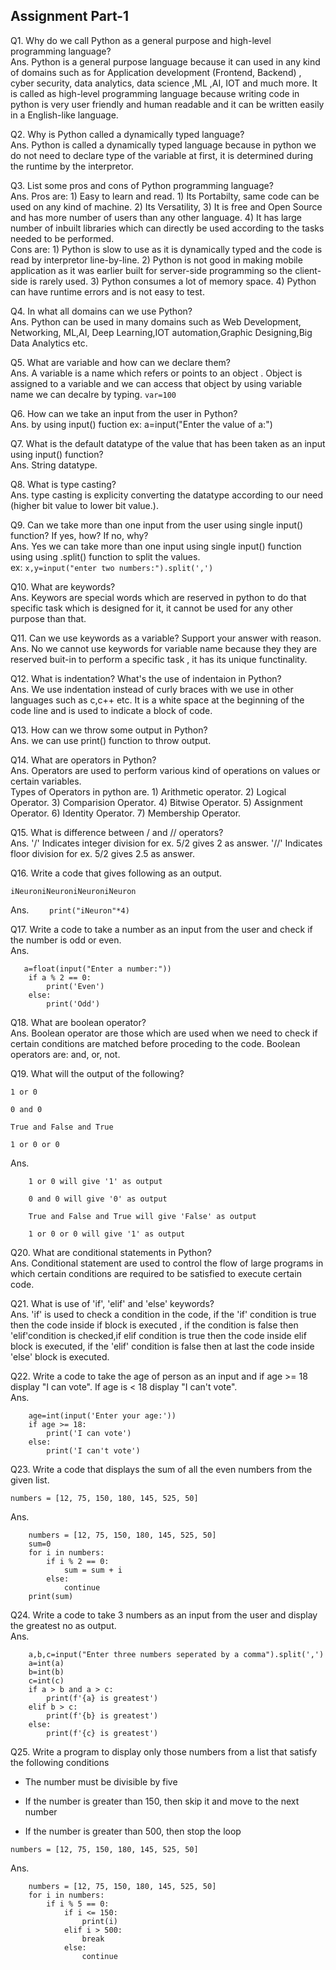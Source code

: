 ## Assignment Part-1
Q1. Why do we call Python as a general purpose and high-level programming language?<br>
Ans. Python is a general purpose language because it can used in any kind of domains such as for Application development (Frontend, Backend) , cyber security, data analytics, data science ,ML ,AI, IOT and much more. It is called as high-level programming language because writing code in python is very user friendly and human readable and it can be written easily in a English-like language.


Q2. Why is Python called a dynamically typed language?<br>
Ans. Python is called a dynamically typed language because in python we do not need to declare type of the variable at first, it is determined during the runtime by the interpretor.

Q3. List some pros and cons of Python programming language?<br>
Ans. Pros are:
     1) Easy to learn and read.
     1) Its Portabilty, same code can be used on any kind of machine.
     2) Its Versatility,
     3) It is free and Open Source and has more number of  users than any other language.
     4) It has large number of inbuilt libraries which can directly be used according to the tasks needed to be performed.<br>
     Cons are:
     1) Python is slow to use as it is dynamically typed and the code is read by interpretor line-by-line.
     2) Python is not good in making mobile application as it was earlier built for server-side programming so the client-side is rarely used.
     3) Python consumes a lot of memory space.
     4) Python can have runtime errors and is not easy to test.

Q4. In what all domains can we use Python?<br>
Ans. Python can be used in many domains such as Web Development, Networking, ML,AI, Deep Learning,IOT automation,Graphic Designing,Big Data Analytics etc.

Q5. What are variable and how can we declare them?<br>
Ans. A variable is a name which refers or points to an object . Object is assigned to a variable and we can access that object by using variable name
     we can decalre by typing.
     ```var=100  ```

Q6. How can we take an input from the user in Python?<br>
Ans. by using input() fuction
     ex: a=input("Enter the value of a:")

Q7. What is the default datatype of the value that has been taken as an input using input() function?<br>
Ans. String datatype.

Q8. What is type casting?<br>
Ans. type casting is explicity converting the datatype according to our need (higher bit value to lower bit value.).

Q9. Can we take more than one input from the user using single input() function? If yes, how? If no, why?<br>
Ans. Yes we can take more than one input using single input() function using using .split() function to split the values.<br>
     ex:
    ```x,y=input("enter two numbers:").split(',')```

Q10. What are keywords?<br>
Ans. Keywors are special words which are reserved in python to do that specific task which is designed for it, it cannot be used for any other purpose than that.

Q11. Can we use keywords as a variable? Support your answer with reason.<br>
Ans. No we cannot use keywords for variable name because they they are reserved buit-in to perform a specific task , it has its unique functinality.

Q12. What is indentation? What's the use of indentaion in Python?<br>
Ans. We use indentation instead of curly braces with we use in other languages such as c,c++ etc. It is a white space at the beginning of the code line and is used to   indicate a block of code.

Q13. How can we throw some output in Python?<br>
Ans. we can use print() function to throw output.

Q14. What are operators in Python?<br>
Ans. Operators are used to perform various kind of operations on values or certain variables. <br>
     Types of Operators in python are.
     1) Arithmetic operator.
     2) Logical Operator.
     3) Comparision Operator.
     4) Bitwise Operator.
     5) Assignment Operator. 
     6) Identity Operator.
     7) Membership Operator.

Q15. What is difference between / and // operators?<br>
Ans. '/' Indicates integer division for ex. 5/2 gives 2 as answer.
     '//' Indicates floor division for ex. 5/2 gives 2.5 as answer.

Q16. Write a code that gives following as an output.<br>
```
iNeuroniNeuroniNeuroniNeuron
```
Ans.
```    print("iNeuron"*4)```


Q17. Write a code to take a number as an input from the user and check if the number is odd or even.<br>
Ans.
```
   a=float(input("Enter a number:"))
    if a % 2 == 0:
        print('Even')
    else:
        print('Odd') 
```


Q18. What are boolean operator?<br>
Ans. Boolean operator are those which are used when we need to check if certain conditions are matched before proceding to the code.
     Boolean operators are: and, or, not.

Q19. What will the output of the following?<br>
```
1 or 0

0 and 0

True and False and True

1 or 0 or 0
```
Ans. 
```
    1 or 0 will give '1' as output

    0 and 0 will give '0' as output

    True and False and True will give 'False' as output

    1 or 0 or 0 will give '1' as output
```    

Q20. What are conditional statements in Python?<br>
Ans. Conditional statement are used to  control the flow of large programs in which certain conditions are required to be satisfied to execute certain code.

Q21. What is use of 'if', 'elif' and 'else' keywords?<br>
Ans. 'if' is used to check a condition in the code, if the 'if' condition is true then the code inside if block is executed , if the condition is false then              'elif'condition is checked,if elif condition is true then the code inside elif block is executed, if the 'elif' condition is false then at last the code           inside 'else' block is executed. 

Q22. Write a code to take the age of person as an input and if age >= 18 display "I can vote". If age is < 18 display "I can't vote".<br>
Ans.
```
    age=int(input('Enter your age:'))
    if age >= 18:
        print('I can vote')
    else:
        print('I can't vote')
```

Q23. Write a code that displays the sum of all the even numbers from the given list.<br>
```
numbers = [12, 75, 150, 180, 145, 525, 50]
```
Ans.
```
    numbers = [12, 75, 150, 180, 145, 525, 50]
    sum=0
    for i in numbers:
        if i % 2 == 0:
            sum = sum + i
        else:
            continue
    print(sum)
```
Q24. Write a code to take 3 numbers as an input from the user and display the greatest no as output.<br>
Ans.
```
    a,b,c=input("Enter three numbers seperated by a comma").split(',')
    a=int(a)
    b=int(b)
    c=int(c)
    if a > b and a > c:
        print(f'{a} is greatest')
    elif b > c:
        print(f'{b} is greatest')
    else:
        print(f'{c} is greatest')
```

Q25. Write a program to display only those numbers from a list that satisfy the following conditions

- The number must be divisible by five

- If the number is greater than 150, then skip it and move to the next number

- If the number is greater than 500, then stop the loop<br>
```
numbers = [12, 75, 150, 180, 145, 525, 50]
```
Ans.
```
    numbers = [12, 75, 150, 180, 145, 525, 50]
    for i in numbers:
        if i % 5 == 0:
            if i <= 150:
                print(i)
            elif i > 500:
                break 
            else:
                continue
```           
